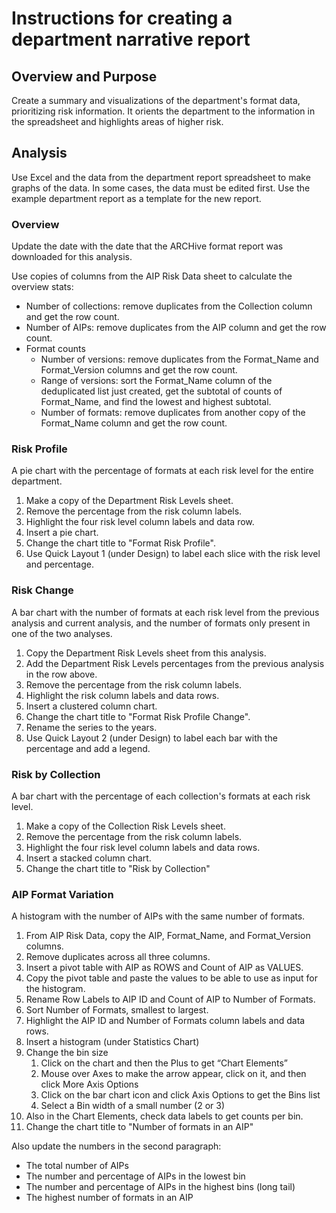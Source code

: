 # Instructions for creating a department narrative report

## Overview and Purpose

Create a summary and visualizations of the department's format data, prioritizing risk information.
It orients the department to the information in the spreadsheet and highlights areas of higher risk. 

## Analysis

Use Excel and the data from the department report spreadsheet to make graphs of the data. 
In some cases, the data must be edited first.
Use the example department report as a template for the new report.

### Overview

Update the date with the date that the ARCHive format report was downloaded for this analysis.

Use copies of columns from the AIP Risk Data sheet to calculate the overview stats:
- Number of collections: remove duplicates from the Collection column and get the row count.  
- Number of AIPs: remove duplicates from the AIP column and get the row count.
- Format counts 
  - Number of versions: remove duplicates from the Format_Name and Format_Version columns and get the row count.
  - Range of versions: sort the Format_Name column of the deduplicated list just created, 
    get the subtotal of counts of Format_Name, and find the lowest and highest subtotal.
  - Number of formats: remove duplicates from another copy of the Format_Name column and get the row count.  


### Risk Profile

A pie chart with the percentage of formats at each risk level for the entire department.
1. Make a copy of the Department Risk Levels sheet.
2. Remove the percentage from the risk column labels.
3. Highlight the four risk level column labels and data row.
4. Insert a pie chart.
5. Change the chart title to "Format Risk Profile".
6. Use Quick Layout 1 (under Design) to label each slice with the risk level and percentage.

### Risk Change

A bar chart with the number of formats at each risk level from the previous analysis and current analysis, 
and the number of formats only present in one of the two analyses.
1. Copy the Department Risk Levels sheet from this analysis.
2. Add the Department Risk Levels percentages from the previous analysis in the row above.
3. Remove the percentage from the risk column labels.
4. Highlight the risk column labels and data rows.
5. Insert a clustered column chart.
6. Change the chart title to "Format Risk Profile Change".
7. Rename the series to the years.   
8. Use Quick Layout 2 (under Design) to label each bar with the percentage and add a legend.


### Risk by Collection

A bar chart with the percentage of each collection's formats at each risk level.
1. Make a copy of the Collection Risk Levels sheet.
2. Remove the percentage from the risk column labels.
3. Highlight the four risk level column labels and data rows.
4. Insert a stacked column chart.
5. Change the chart title to "Risk by Collection"

### AIP Format Variation

A histogram with the number of AIPs with the same number of formats.  
1. From AIP Risk Data, copy the AIP, Format_Name, and Format_Version columns.
2. Remove duplicates across all three columns.
4. Insert a pivot table with AIP as ROWS and Count of AIP as VALUES.
5. Copy the pivot table and paste the values to be able to use as input for the histogram.
6. Rename Row Labels to AIP ID and Count of AIP to Number of Formats.
7. Sort Number of Formats, smallest to largest.
8. Highlight the AIP ID and Number of Formats column labels and data rows.
9. Insert a histogram (under Statistics Chart)
10. Change the bin size
    1. Click on the chart and then the Plus to get “Chart Elements” 
    2. Mouse over Axes to make the arrow appear, click on it, and then click More Axis Options 
    3. Click on the bar chart icon and click Axis Options to get the Bins list 
    4. Select a Bin width of a small number (2 or 3)
11. Also in the Chart Elements, check data labels to get counts per bin.
12. Change the chart title to "Number of formats in an AIP"


Also update the numbers in the second paragraph:
* The total number of AIPs
* The number and percentage of AIPs in the lowest bin
* The number and percentage of AIPs in the highest bins (long tail) 
* The highest number of formats in an AIP